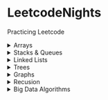 # LeetcodeNights

Practicing Leetcode

<details>
  <summary>Arrays </summary>
  
  
</details>

<details>
  <summary>Stacks & Queues</summary>
  
  
  
</details>

<details>
  <summary>Linked Lists</summary>
  
  
  
</details>


<details>
  <summary>Trees</summary>
  
  
  
</details>
<details>
  <summary>Graphs</summary>
  
  
  
</details>

<details>
  <summary>Recusion</summary>
  
  
  
</details>

<details>
  <summary>Big Data Algorithms</summary>
  
</details>



